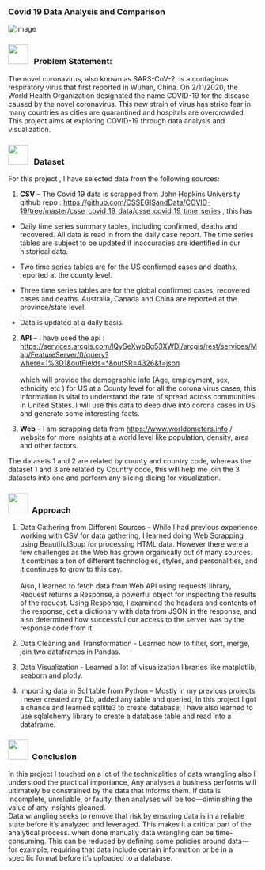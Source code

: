### Covid 19 Data Analysis and Comparison
![image](https://user-images.githubusercontent.com/13950516/162676269-ab24f4ed-7089-44de-bc64-64c2ae6b0710.png)


### <img src="https://user-images.githubusercontent.com/13950516/162672483-4d953e53-2d6b-49d6-81ba-e7daa4a54351.png" width="40" height="40" /> &nbsp; Problem Statement:
The novel coronavirus, also known as SARS-CoV-2, is a contagious respiratory virus that first reported in Wuhan, China. On 2/11/2020, the World Health Organization designated the name COVID-19 for the disease caused by the novel coronavirus. This new strain of virus has strike fear in many countries as cities are quarantined and hospitals are overcrowded. 
This project aims at exploring COVID-19 through data analysis and visualization.


### <img src="https://user-images.githubusercontent.com/13950516/162672846-869bf047-63a7-489f-9b33-4f4a3beab1b2.png" width="40" height="40" /> &nbsp; Dataset
For this project , I have selected data from the following sources:

1.	**CSV** – The Covid 19 data is scrapped from John Hopkins University github repo : https://github.com/CSSEGISandData/COVID-19/tree/master/csse_covid_19_data/csse_covid_19_time_series , this has 

  - Daily time series summary tables, including confirmed, deaths and recovered. All data is read in from the daily case report. The time series tables are subject to be updated if inaccuracies are identified in our historical data.
  
  - Two time series tables are for the US confirmed cases and deaths, reported at the county level.
  
  - Three time series tables are for the global confirmed cases, recovered cases and deaths. Australia, Canada and China are reported at the province/state level.
  
  - Data is updated at a daily basis.

2.	**API** – I have used the api : https://services.arcgis.com/lQySeXwbBg53XWDi/arcgis/rest/services/Map/FeatureServer/0/query?where=1%3D1&outFields=*&outSR=4326&f=json <br/> <br/> which will provide the demographic info (Age, employment, sex, ethnicity etc ) for US at a County level for all the corona virus cases, this  information is vital to understand the rate of spread across communities in United States. I will use this data to deep dive into corona cases in US and generate some interesting facts.

3.	**Web** – I am scrapping data from https://www.worldometers.info / website for more insights at a world level like population, density, area and other factors.

 
The datasets 1 and 2 are related by county and country code, whereas the dataset 1 and 3 are related by Country code, this will help me join the 3 datasets into one and perform any slicing dicing for visualization.


### <img src="https://user-images.githubusercontent.com/13950516/162673345-5ea37d71-b9e4-47b7-aa6e-c43921d7b2d0.png" width="40" height="40" />&nbsp; Approach

1. Data Gathering from Different Sources – While I had previous experience working with CSV for data gathering, I learned doing Web Scrapping using BeautifulSoup for processing HTML data. However there were a few challenges as the Web has grown organically out of many sources. It combines a ton of different technologies, styles, and personalities, and it continues to grow to this day.
<br/> <br/> Also, I learned to fetch data from Web API using requests library, Request returns а Response, a powerful object for inspecting the results of the  request. Using Response, I examined the headers and contents of the response, get a dictionary with data from JSON in the response, and also determined how successful our access to the server was by the response code from it. 

2. Data Cleaning and Transformation  - Learned how to filter, sort, merge, join two dataframes in Pandas.

3. Data Visualization  - Learned a lot of visualization libraries like matplotlib, seaborn and plotly.

4. Importing data in Sql table from Python – Mostly in my previous projects I never created any Db, added any table and queried, In this project I got a chance and learned sqllite3 to create database, I have also learned to use sqlalchemy library to create a database table and read into a dataframe.


### <img src="https://user-images.githubusercontent.com/13950516/162673481-c1ce4edf-5240-43be-ae07-e7ef061be0c6.png" width="40" height="40" />&nbsp; Conclusion

In this project I touched on a lot of the technicalities of data wrangling also I understood the practical importance, Any analyses a business performs will ultimately be constrained by the data that informs them. If data is incomplete, unreliable, or faulty, then analyses will be too—diminishing the value of any insights gleaned. <br/>
Data wrangling seeks to remove that risk by ensuring data is in a reliable state before it’s analyzed and leveraged. This makes it a critical part of the analytical process. when done manually data wrangling can be time-consuming. This can be reduced by defining some policies around data—for example, requiring that data include certain information or be in a specific format before it’s uploaded to a database.


